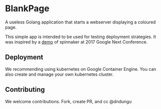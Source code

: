# BlankPage
A useless Golang application that  starts a webserver displaying a coloured page.

This simple app is intended to be used for testing deployment strategies. It was
inspired by a [demo](https://www.youtube.com/watch?v=05EZx3MBHSY) of spinnaker
at 2017 Google Next Conference.

## Deployment
We recommending using kubernetes on Google Container Engine. You can also create
and manage your own kubernetes cluster.

## Contributing
We welcome contributions. Fork, create PR, and cc @dndungu 

